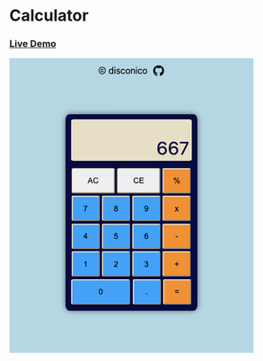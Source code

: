 # Calculator

### [Live Demo](https://disconico.github.io/calculator/)

![image info](./images/preview.png)
